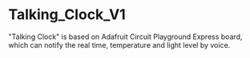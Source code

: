 # Talking_Clock_V1
"Talking Clock" is based on Adafruit Circuit Playground Express board, which can notify the real time, temperature and light level by voice.
